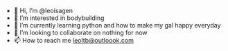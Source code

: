 - 👋 Hi, I’m @leoisagen
- 👀 I’m interested in bodybuilding
- 🌱 I’m currently learning python and how to make my gal happy everyday
- 💞️ I’m looking to collaborate on nothing for now
- 📫 How to reach me leoltb@outloook.com

<!---
leoisagen/leoisagen is a ✨ special ✨ repository because its `README.md` (this file) appears on your GitHub profile.
You can click the Preview link to take a look at your changes.
--->
